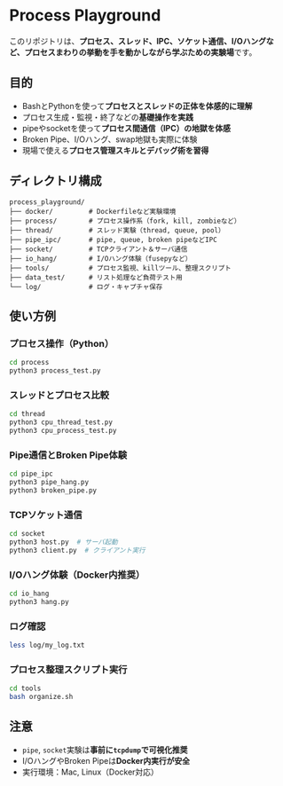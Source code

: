 # Process Playground

このリポジトリは、**プロセス、スレッド、IPC、ソケット通信、I/Oハングなど、プロセスまわりの挙動を手を動かしながら学ぶための実験場**です。

## 目的
- BashとPythonを使って**プロセスとスレッドの正体を体感的に理解**
- プロセス生成・監視・終了などの**基礎操作を実践**
- pipeやsocketを使って**プロセス間通信（IPC）の地獄を体感**
- Broken Pipe、I/Oハング、swap地獄も実際に体験
- 現場で使える**プロセス管理スキルとデバッグ術を習得**

## ディレクトリ構成
```
process_playground/
├── docker/         # Dockerfileなど実験環境
├── process/        # プロセス操作系（fork, kill, zombieなど）
├── thread/         # スレッド実験（thread, queue, pool）
├── pipe_ipc/       # pipe, queue, broken pipeなどIPC
├── socket/         # TCPクライアント＆サーバ通信
├── io_hang/        # I/Oハング体験（fusepyなど）
├── tools/          # プロセス監視、killツール、整理スクリプト
├── data_test/      # リスト処理など負荷テスト用
└── log/            # ログ・キャプチャ保存
```

## 使い方例

### プロセス操作（Python）
```bash
cd process
python3 process_test.py
```

### スレッドとプロセス比較
```bash
cd thread
python3 cpu_thread_test.py
python3 cpu_process_test.py
```

### Pipe通信とBroken Pipe体験
```bash
cd pipe_ipc
python3 pipe_hang.py
python3 broken_pipe.py
```

### TCPソケット通信
```bash
cd socket
python3 host.py  # サーバ起動
python3 client.py  # クライアント実行
```

### I/Oハング体験（Docker内推奨）
```bash
cd io_hang
python3 hang.py
```

### ログ確認
```bash
less log/my_log.txt
```

### プロセス整理スクリプト実行
```bash
cd tools
bash organize.sh
```

## 注意
- `pipe`, `socket`実験は**事前に`tcpdump`で可視化推奨**
- I/OハングやBroken Pipeは**Docker内実行が安全**
- 実行環境：Mac, Linux（Docker対応）